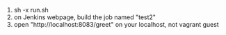1. sh -x run.sh
2. on Jenkins webpage, build the job named "test2"
3. open "http://localhost:8083/greet" on your localhost, not vagrant guest
